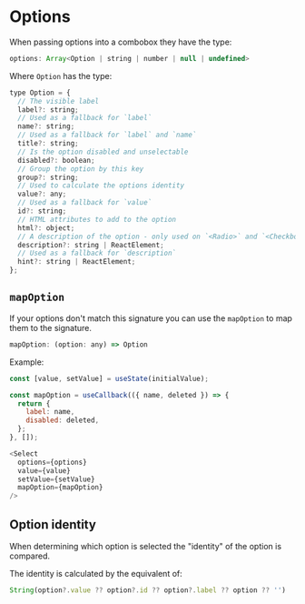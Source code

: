 # Options

When passing options into a combobox they have the type:

```js
options: Array<Option | string | number | null | undefined>
```

Where `Option` has the type:

```js
type Option = {
  // The visible label
  label?: string;
  // Used as a fallback for `label`
  name?: string;
  // Used as a fallback for `label` and `name`
  title?: string;
  // Is the option disabled and unselectable
  disabled?: boolean;
  // Group the option by this key
  group?: string;
  // Used to calculate the options identity
  value?: any;
  // Used as a fallback for `value`
  id?: string;
  // HTML attributes to add to the option
  html?: object;
  // A description of the option - only used on `<Radio>` and `<Checkboxes>`
  description?: string | ReactElement;
  // Used as a fallback for `description`
  hint?: string | ReactElement;
};
```

## `mapOption`

If your options don't match this signature you can use the `mapOption` to map them to the signature.

```js
mapOption: (option: any) => Option
```

Example:

```js
const [value, setValue] = useState(initialValue);

const mapOption = useCallback(({ name, deleted }) => {
  return {
    label: name,
    disabled: deleted,
  };
}, []);

<Select
  options={options}
  value={value}
  setValue={setValue}
  mapOption={mapOption}
/>
```

## Option identity

When determining which option is selected the "identity" of the option is compared.

The identity is calculated by the equivalent of:

```js
String(option?.value ?? option?.id ?? option?.label ?? option ?? '')
```

